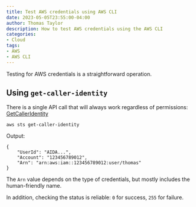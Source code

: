 ```yaml
---
title: Test AWS credentials using AWS CLI
date: 2023-05-05T23:55:00-04:00
author: Thomas Taylor
description: How to test AWS credentials using the AWS CLI
categories:
- Cloud
tags:
- AWS
- AWS CLI
---
```


Testing for AWS credentials is a straightforward operation.

## Using `get-caller-identity`

There is a single API call that will always work regardless of permissions: [GetCallerIdentity](https://docs.aws.amazon.com/STS/latest/APIReference/API_GetCallerIdentity.html)

```shell
aws sts get-caller-identity
```

Output:

```text
{
    "UserId": "AIDA...",
    "Account": "123456789012",
    "Arn": "arn:aws:iam::123456789012:user/thomas"
}
```

The `Arn` value depends on the type of credentials, but mostly includes the human-friendly name.

In addition, checking the status is reliable: `0` for success, `255` for failure.
